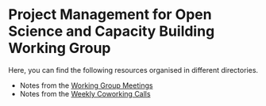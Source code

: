 # Project Management for Open Science and Capacity Building Working Group

Here, you can find the following resources organised in different directories.

- Notes from the [Working Group Meetings](./wg-meetings)
- Notes from the [Weekly Coworking Calls](./coworking-calls)

